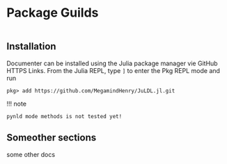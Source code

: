 # Package Guilds

```@index
```

## Installation

Documenter can be installed using the Julia package manager vie GitHub HTTPS
Links.
From the Julia REPL, type `]` to enter the Pkg REPL mode and run

```
pkg> add https://github.com/MegamindHenry/JuLDL.jl.git
```

!!! note

    pynld mode methods is not tested yet!

## Someother sections

some other docs
